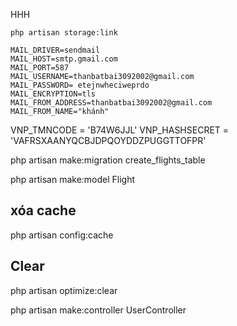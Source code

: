 HHH
<!-- Nếu không hiện ảnh khi được ảnh  -->
    php artisan storage:link
<!--  -->


<!-- Gửi mail thì config vào env -->
    MAIL_DRIVER=sendmail    
    MAIL_HOST=smtp.gmail.com
    MAIL_PORT=587
    MAIL_USERNAME=thanbatbai3092002@gmail.com
    MAIL_PASSWORD= etejnwheciweprdo
    MAIL_ENCRYPTION=tls
    MAIL_FROM_ADDRESS=thanbatbai3092002@gmail.com
    MAIL_FROM_NAME="khánh"
<!--  -->

VNP_TMNCODE = 'B74W6JJL'
VNP_HASHSECRET = 'VAFRSXAANYQCBJDPQOYDDZPUGGTTOFPR'

<!-- migratae -->
php artisan make:migration create_flights_table
<!--  -->

<!-- Model -->
php artisan make:model Flight
<!--  -->

## xóa cache

php artisan config:cache

## Clear

php artisan optimize:clear


php artisan make:controller UserController